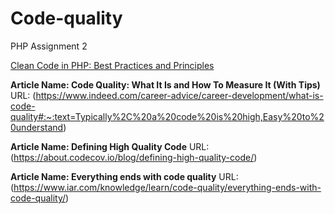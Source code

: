 # Code-quality
PHP Assignment 2

[Clean Code in PHP: Best Practices and Principles]([https://www.example.com](https://medium.com/@teal33t/clean-code-in-php-best-practices-and-principles-8ccf2f1673a7#:~:text=To%20write%20clean%20code%20in%20PHP%2C%20it's%20important%20to%20follow,understand%2C%20maintain%2C%20and%20extend.))

**Article Name: Code Quality: What It Is and How To Measure It (With Tips)**
URL: (https://www.indeed.com/career-advice/career-development/what-is-code-quality#:~:text=Typically%2C%20a%20code%20is%20high,Easy%20to%20understand)

**Article Name: Defining High Quality Code**
URL: (https://about.codecov.io/blog/defining-high-quality-code/)

**Article Name: Everything ends with code quality**
URL: (https://www.iar.com/knowledge/learn/code-quality/everything-ends-with-code-quality/)
